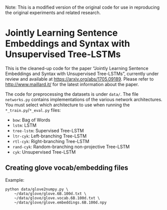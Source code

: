 Note: This is a modified version of the original code for use in reproducing the original experiments and related research.

# Jointly Learning Sentence Embeddings and Syntax with Unsupervised Tree-LSTMs

This is the cleaned-up code for the paper “Jointly Learning Sentence Embeddings and Syntax with Unsupervised Tree-LSTMs”, currently under review and available at <https://arxiv.org/abs/1705.09189>. Please refer to <http://www.maillard.it/> for the latest information about the paper.

The code for preprocessing the datasets is under `data/`. The file `networks.py` contains implementations of the various network architectures. You must select which architecture to use when running the `*_train.py`/`*_eval.py` files:
* `bow`: Bag of Words
* `lstm`: LSTM
* `tree-lstm`: Supervised Tree-LSTM
* `ltr-cyk`: Left-branching Tree-LSTM
* `rtl-cyk`: Right-branching Tree-LSTM
* `rand-cyk`: Random-branching non-projective Tree-LSTM
* `cyk`: Unsupervised Tree-LSTM

## Creating glove vocab/embedding files

Example:

```
python data/glove2numpy.py \
    ~/data/glove/glove.6B.100d.txt \
    ~/data/glove/glove.vocab.6B.100d.txt \
    ~/data/glove/glove.embeddings.6B.100d.npy
```
